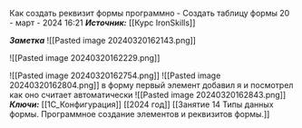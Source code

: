 
Как создать реквизит формы программно - Создать таблицу формы
 20 - март - 2024  16:21 
***Источник:***  [[Курс IronSkills]] 

***Заметка*** 
![[Pasted image 20240320162143.png]]

![[Pasted image 20240320162229.png]]

![[Pasted image 20240320162754.png]]
![[Pasted image 20240320162804.png]]
в форму первый элемент добавил я и посмотрел как оно считает автоматически
![[Pasted image 20240320162843.png]]
***Ключи:*** [[1С_Конфигурация]] [[2024 год]]  [[Занятие 14 Типы данных формы. Программное создание элементов и реквизитов формы.]]